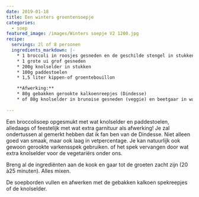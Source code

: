```yaml
---
date: 2019-01-18
title: Een winters groentensoepje
categories:
  - soep
featured_image: /images/Winters soepje V2 1200.jpg
recipe:
  servings: 2l of 8 personen
  ingredients_markdown: |-
    * 1 broccoli in roosjes gesneden en de geschilde stengel in stukken gesneden    * 1 grote ui grof gesneden    * 200g knolselder in stukken    * 100g paddestoelen    * 1,5 liter kippen-of groentebouillon
    **Afwerking:**     * 80g gebakken gerookte kalkoenreepjes (Dindesse)  
    * of 80g knolselder in brunoise gesneden (veggie) en beetgaar in wat olijfolie gebakken.    
---
```

Een broccolisoep opgesmukt met wat knolselder en paddestoelen, alledaags of feestelijk met wat extra garnituur als afwerking!
Je zal ondertussen al gemerkt hebben dat ik fan ben van de Dindesse. Niet alleen goed van smaak, maar ook laag in vetpercentage. Je kan natuurlijk ook gewoon gerookte varkensspek gebruiken. of het spek vervangen door wat extra knolselder voor de vegetariërs onder ons.

<!--more-->

Breng al de ingrediënten aan de kook en gaar tot de groeten zacht zijn (20 à25 minuten).Alles mixen.
De soepborden vullen en afwerken met de gebakken kalkoen spekreepjes of de knolselder.




